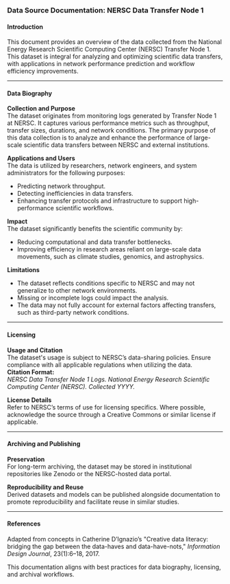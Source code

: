 ### Data Source Documentation: NERSC Data Transfer Node 1

#### **Introduction**

This document provides an overview of the data collected from the National Energy Research Scientific Computing Center (NERSC) Transfer Node 1. This dataset is integral for analyzing and optimizing scientific data transfers, with applications in network performance prediction and workflow efficiency improvements.

---

#### **Data Biography**

**Collection and Purpose**  
The dataset originates from monitoring logs generated by Transfer Node 1 at NERSC. It captures various performance metrics such as throughput, transfer sizes, durations, and network conditions. The primary purpose of this data collection is to analyze and enhance the performance of large-scale scientific data transfers between NERSC and external institutions.

**Applications and Users**  
The data is utilized by researchers, network engineers, and system administrators for the following purposes:
- Predicting network throughput.
- Detecting inefficiencies in data transfers.
- Enhancing transfer protocols and infrastructure to support high-performance scientific workflows.

**Impact**  
The dataset significantly benefits the scientific community by:
- Reducing computational and data transfer bottlenecks.
- Improving efficiency in research areas reliant on large-scale data movements, such as climate studies, genomics, and astrophysics.

**Limitations**  
- The dataset reflects conditions specific to NERSC and may not generalize to other network environments.
- Missing or incomplete logs could impact the analysis.
- The data may not fully account for external factors affecting transfers, such as third-party network conditions.

---

#### **Licensing**

**Usage and Citation**  
The dataset's usage is subject to NERSC’s data-sharing policies. Ensure compliance with all applicable regulations when utilizing the data.  
**Citation Format:**  
_NERSC Data Transfer Node 1 Logs. National Energy Research Scientific Computing Center (NERSC). Collected YYYY._

**License Details**  
Refer to NERSC’s terms of use for licensing specifics. Where possible, acknowledge the source through a Creative Commons or similar license if applicable.

---

#### **Archiving and Publishing**

**Preservation**  
For long-term archiving, the dataset may be stored in institutional repositories like Zenodo or the NERSC-hosted data portal.  

**Reproducibility and Reuse**  
Derived datasets and models can be published alongside documentation to promote reproducibility and facilitate reuse in similar studies.

---

#### **References**

Adapted from concepts in Catherine D’Ignazio’s "Creative data literacy: bridging the gap between the data-haves and data-have-nots," *Information Design Journal*, 23(1):6–18, 2017.  

This documentation aligns with best practices for data biography, licensing, and archival workflows.
